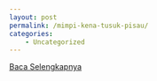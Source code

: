 ```yaml
---
layout: post
permalink: /mimpi-kena-tusuk-pisau/
categories:
    - Uncategorized
---
```


[Baca Selengkapnya](/08)